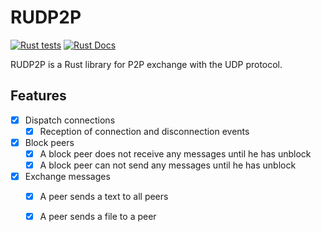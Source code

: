 # RUDP2P
[![Rust tests](https://github.com/gr3gdev/rudp2p/actions/workflows/rust.yml/badge.svg)](https://github.com/gr3gdev/rudp2p/actions/workflows/rust.yml)
[![Rust Docs](https://img.shields.io/badge/docs.rs-rudp2p-green)](https://docs.rs/rudp2p/)

RUDP2P is a Rust library for P2P exchange with the UDP protocol.

## Features

- [X] Dispatch connections
    - [X] Reception of connection and disconnection events

- [X] Block peers
    - [X] A block peer does not receive any messages until he has unblock
    - [X] A block peer can not send any messages until he has unblock

- [X] Exchange messages
    - [X] A peer sends a text to all peers
    - [X] A peer sends a file to a peer

